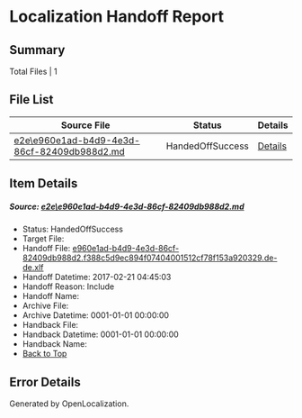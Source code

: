 # <a name='report-top'></a> Localization Handoff Report

## Summary
 Total Files | 1

## File List
 Source File | Status | Details 
 ----------- | ------ | ------- 
 [e2e\e960e1ad-b4d9-4e3d-86cf-82409db988d2.md](https://github.com/OpenLocalizationTestOrg/ol-test4/blob/2b084e0477e002a573eec66f946769c9010d0cc0/e2e/e960e1ad-b4d9-4e3d-86cf-82409db988d2.md) | HandedOffSuccess | [Details](#992491f01a9061065cebe368327f3f8b2d8d91271)

## Item Details
##### <a name='992491f01a9061065cebe368327f3f8b2d8d91271'></a> Source: [e2e\e960e1ad-b4d9-4e3d-86cf-82409db988d2.md](https://github.com/OpenLocalizationTestOrg/ol-test4/blob/2b084e0477e002a573eec66f946769c9010d0cc0/e2e/e960e1ad-b4d9-4e3d-86cf-82409db988d2.md)
* Status: HandedOffSuccess
* Target File: 
* Handoff File: [e960e1ad-b4d9-4e3d-86cf-82409db988d2.f388c5d9ec894f07404001512cf78f153a920329.de-de.xlf](https://github.com/OpenLocalizationTestOrg/ol-test4-handoff/blob/df141bf165ee91b3e59f7e6ede759936f040cc78/ol-handoff/OpenLocalizationTestOrg/ol-test4-dede/xinjiang/ht/e960e1ad-b4d9-4e3d-86cf-82409db988d2.f388c5d9ec894f07404001512cf78f153a920329.de-de.xlf)
* Handoff Datetime: 2017-02-21 04:45:03
* Handoff Reason: Include
* Handoff Name: 
* Archive File: 
* Archive Datetime: 0001-01-01 00:00:00
* Handback File: 
* Handback Datetime: 0001-01-01 00:00:00
* Handback Name: 
* [Back to Top](#report-top)


## Error Details

Generated by OpenLocalization.
